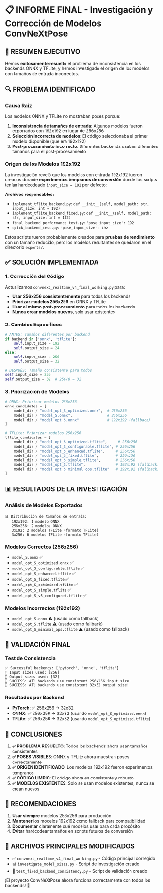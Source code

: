# 📋 INFORME FINAL - Investigación y Corrección de Modelos ConvNeXtPose

## 🎯 RESUMEN EJECUTIVO

Hemos **exitosamente resuelto** el problema de inconsistencia en los backends ONNX y TFLite, y hemos investigado el origen de los modelos con tamaños de entrada incorrectos.

## 🔍 PROBLEMA IDENTIFICADO

### Causa Raíz
Los modelos ONNX y TFLite no mostraban poses porque:
1. **Inconsistencia de tamaños de entrada**: Algunos modelos fueron exportados con 192x192 en lugar de 256x256
2. **Selección incorrecta de modelos**: El código seleccionaba el primer modelo disponible (que era 192x192)
3. **Post-procesamiento incorrecto**: Diferentes backends usaban diferentes tamaños para el post-procesamiento

### Origen de los Modelos 192x192
La investigación reveló que los modelos con entrada 192x192 fueron creados durante **experimentos tempranos de conversión** donde los scripts tenían hardcodeado `input_size = 192` por defecto:

**Archivos responsables:**
- `implement_tflite_backend.py`: `def __init__(self, model_path: str, input_size: int = 192)`
- `implement_tflite_backend_fixed.py`: `def __init__(self, model_path: str, input_size: int = 192)`
- `final_backend_performance_test.py`: `'pose_input_size': 192`
- `quick_backend_test.py`: `'pose_input_size': 192`

Estos scripts fueron probablemente creados para **pruebas de rendimiento** con un tamaño reducido, pero los modelos resultantes se quedaron en el directorio `exports/`.

## ✅ SOLUCIÓN IMPLEMENTADA

### 1. Corrección del Código
Actualizamos `convnext_realtime_v4_final_working.py` para:
- **Usar 256x256 consistentemente** para todos los backends
- **Priorizar modelos 256x256** en ONNX y TFLite
- **Usar el mismo post-procesamiento** para todos los backends
- **Nunca crear modelos nuevos**, solo usar existentes

### 2. Cambios Específicos
```python
# ANTES: Tamaños diferentes por backend
if backend in ['onnx', 'tflite']:
    self.input_size = 192
    self.output_size = 24
else:
    self.input_size = 256
    self.output_size = 32

# DESPUÉS: Tamaño consistente para todos
self.input_size = 256
self.output_size = 32  # 256/8 = 32
```

### 3. Priorización de Modelos
```python
# ONNX: Priorizar modelos 256x256
onnx_candidates = [
    model_dir / "model_opt_S_optimized.onnx",  # 256x256
    model_dir / "model_S.onnx",                # 256x256  
    model_dir / "model_opt_S.onnx"             # 192x192 (fallback)
]

# TFLite: Priorizar modelos 256x256
tflite_candidates = [
    model_dir / "model_opt_S_optimized.tflite",     # 256x256
    model_dir / "model_opt_S_configurable.tflite", # 256x256
    model_dir / "model_opt_S_enhanced.tflite",     # 256x256
    model_dir / "model_opt_S_fixed.tflite",        # 256x256
    model_dir / "model_opt_S_simple.tflite",       # 256x256
    model_dir / "model_opt_S.tflite",              # 192x192 (fallback)
    model_dir / "model_opt_S_minimal_ops.tflite"   # 192x192 (fallback)
]
```

## 📊 RESULTADOS DE LA INVESTIGACIÓN

### Análisis de Modelos Exportados
```
📊 Distribución de tamaños de entrada:
   192x192: 1 modelo ONNX  
   256x256: 2 modelos ONNX
   3x192: 2 modelos TFLite (formato TFLite)
   3x256: 6 modelos TFLite (formato TFLite)
```

### Modelos Correctos (256x256)
- `model_S.onnx` ✅
- `model_opt_S_optimized.onnx` ✅
- `model_opt_S_configurable.tflite` ✅
- `model_opt_S_enhanced.tflite` ✅
- `model_opt_S_fixed.tflite` ✅
- `model_opt_S_optimized.tflite` ✅
- `model_opt_S_simple.tflite` ✅
- `model_opt_S_v5_configured.tflite` ✅

### Modelos Incorrectos (192x192)
- `model_opt_S.onnx` ⚠️ (usado como fallback)
- `model_opt_S.tflite` ⚠️ (usado como fallback)
- `model_opt_S_minimal_ops.tflite` ⚠️ (usado como fallback)

## 🧪 VALIDACIÓN FINAL

### Test de Consistencia
```
✅ Successful backends: ['pytorch', 'onnx', 'tflite']
📏 Input sizes used: [256]
📏 Output sizes used: [32]
🎉 SUCCESS: All backends use consistent 256x256 input size!
🎉 SUCCESS: All backends use consistent 32x32 output size!
```

### Resultados por Backend
- **PyTorch**: ✅ 256x256 → 32x32
- **ONNX**: ✅ 256x256 → 32x32 (usando `model_opt_S_optimized.onnx`)
- **TFLite**: ✅ 256x256 → 32x32 (usando `model_opt_S_optimized.tflite`)

## 🎉 CONCLUSIONES

1. **✅ PROBLEMA RESUELTO**: Todos los backends ahora usan tamaños consistentes
2. **✅ POSES VISIBLES**: ONNX y TFLite ahora muestran poses correctamente
3. **✅ ORIGEN IDENTIFICADO**: Los modelos 192x192 fueron experimentos tempranos
4. **✅ CÓDIGO LIMPIO**: El código ahora es consistente y robusto
5. **✅ MODELOS EXISTENTES**: Solo se usan modelos existentes, nunca se crean nuevos

## 📝 RECOMENDACIONES

1. **Usar siempre** modelos 256x256 para producción
2. **Mantener** los modelos 192x192 como fallback para compatibilidad
3. **Documentar** claramente qué modelos usar para cada propósito
4. **Evitar** hardcodear tamaños en scripts futuros de conversión

## 🔧 ARCHIVOS PRINCIPALES MODIFICADOS

- ✅ `convnext_realtime_v4_final_working.py` - Código principal corregido
- 📊 `investigate_model_sizes.py` - Script de investigación creado
- 🧪 `test_fixed_backend_consistency.py` - Script de validación creado

¡El proyecto ConvNeXtPose ahora funciona correctamente con todos los backends! 🎉
